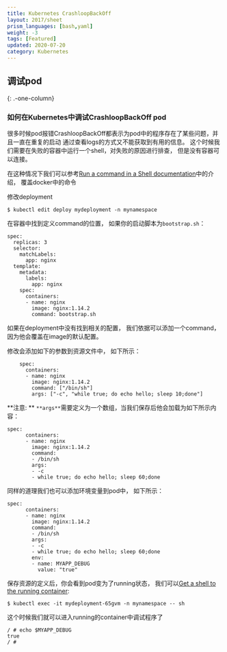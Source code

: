 ```yaml
---
title: Kubernetes CrashloopBackOff
layout: 2017/sheet
prism_languages: [bash,yaml]
weight: -3
tags: [Featured]
updated: 2020-07-20
category: Kubernetes
---
```


## 调试pod
{: .-one-column}

### 如何在Kubernetes中调试CrashloopBackOff pod


很多时候pod报错CrashloopBackOff都表示为pod中的程序存在了某些问题，并且一直在重复的启动 通过查看logs的方式又不能获取到有用的信息。 这个时候我们需要在失败的容器中运行一个shell，对失败的原因进行排查， 但是没有容器可以连接。 

在这种情况下我们可以参考[Run a command in a Shell documentation](https://kubernetes.io/docs/tasks/inject-data-application/define-command-argument-container/#run-a-command-in-a-shell)中的介绍， 覆盖docker中的命令


修改deployment 

```
$ kubectl edit deploy mydeployment -n mynamespace
```

在容器中找到定义command的位置， 如果你的启动脚本为`bootstrap.sh`： 


```
spec:
  replicas: 3
  selector:
    matchLabels:
      app: nginx
  template:
    metadata:
      labels:
        app: nginx
    spec:
      containers:
      - name: nginx
        image: nginx:1.14.2
        command: bootstrap.sh
```

如果在deployment中没有找到相关的配置， 我们依据可以添加一个command， 因为他会覆盖在image的默认配置。 

修改会添加如下的参数到资源文件中， 如下所示： 

```
    spec:
      containers:
      - name: nginx
        image: nginx:1.14.2
        command: ["/bin/sh"]
        args: ["-c", "while true; do echo hello; sleep 10;done"]
```


**注意: **  `**args**`需要定义为一个数组，当我们保存后他会加载为如下所示内容： 

```
spec:
      containers:
      - name: nginx
        image: nginx:1.14.2
        command:
        - /bin/sh
        args:
        - -c
        - while true; do echo hello; sleep 60;done
```

同样的道理我们也可以添加环境变量到pod中， 如下所示： 


```
spec:
      containers:
      - name: nginx
        image: nginx:1.14.2
        command:
        - /bin/sh
        args:
        - -c
        - while true; do echo hello; sleep 60;done
        env:
        - name: MYAPP_DEBUG
          value: "true"
```

保存资源的定义后，你会看到pod变为了running状态， 我们可以[Get a shell to the running container](https://kubernetes.io/docs/tasks/debug-application-cluster/get-shell-running-container/#getting-a-shell-to-a-container):

```
$ kubectl exec -it mydeployment-65gvm -n mynamespace -- sh
```

这个时候我们就可以进入running的container中调试程序了

```
/ # echo $MYAPP_DEBUG
true
/ #
```
